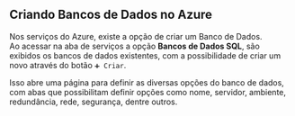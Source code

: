 ## Criando Bancos de Dados no Azure

Nos serviços do Azure, existe a opção de criar um Banco de Dados.  
Ao acessar na aba de serviços a opção **Bancos de Dados SQL**, são exibidos os bancos de dados existentes, com a possibilidade de criar um novo através do botão `➕ Criar`.

Isso abre uma página para definir as diversas opções do banco de dados, com abas que possibilitam definir opções como nome, servidor, ambiente, redundância, rede, segurança, dentre outros.